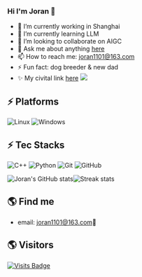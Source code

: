 ### Hi I'm Joran 👋
<!--
**Joran1101/Joran1101** is a ✨ _special_ ✨ repository because its `README.md` (this file) appears on your GitHub profile.

Here are some ideas to get you started:

- 🔭 I’m currently working on ...
- 🌱 I’m currently learning ...
- 👯 I’m looking to collaborate on ...
- 🤔 I’m looking for help with ...
- 💬 Ask me about ...
- 📫 How to reach me: ...
- 😄 Pronouns: ...
- ⚡ Fun fact: ...
-->
- 🔭 I’m currently working in Shanghai 
- 🌱 I’m currently learning LLM
- 👯 I’m looking to collaborate on AIGC
- 💬 Ask me about anything [here](https://github.com/Joran1101/Joran1101/issues)
- 📫 How to reach me: joran1101@163.com
- ⚡ Fun fact: dog breeder & new dad
- ✨ My civital link [here](https://civitai.com/user/joran1101/models)
![](./profile-3d-contrib/profile-night-rainbow.svg)
## ⚡ Platforms

![Linux](https://img.shields.io/badge/Linux-FCC624?style=for-the-badge&logo=linux&logoColor=black)
![Windows](https://img.shields.io/badge/Windows-0078D6?style=for-the-badge&logo=windows&logoColor=white)

## ⚡ Tec Stacks

![C++](https://img.shields.io/badge/-C++-00599C?style=flat-square&logo=c)
![Python](https://img.shields.io/badge/-Python-black?style=flat-square&logo=Python)
![Git](https://img.shields.io/badge/-Git-black?style=flat-square&logo=git)
![GitHub](https://img.shields.io/badge/-GitHub-181717?style=flat-square&logo=github)

![Joran's GitHub stats](https://github-readme-stats.vercel.app/api?username=Joran1101&theme=cobalt2&show_icons=true)![Streak stats](https://github-readme-streak-stats.herokuapp.com/?user=Joran1101&show_icons=true&theme=tokyonight)

## 🌎 Find me
- email: <a href="mailto:joran1101@163.com">joran1101@163.com</a>:e-mail:

## 🌎 Visitors
[![Visits Badge](https://badges.pufler.dev/visits/puf17640/git-badges)](https://badges.pufler.dev)

